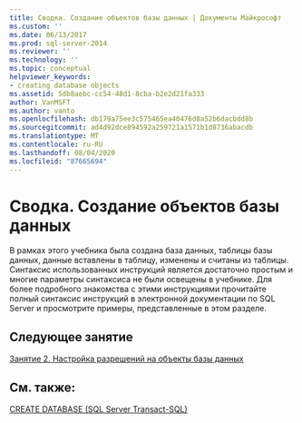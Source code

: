 ```yaml
---
title: Сводка. Создание объектов базы данных | Документы Майкрософт
ms.custom: ''
ms.date: 06/13/2017
ms.prod: sql-server-2014
ms.reviewer: ''
ms.technology: ''
ms.topic: conceptual
helpviewer_keywords:
- creating database objects
ms.assetid: 5db8aebc-cc54-48d1-8cba-b2e2d21fa333
author: VanMSFT
ms.author: vanto
ms.openlocfilehash: db179a75ee3c575465ea40476d8a52b6dacbdd8b
ms.sourcegitcommit: ad4d92dce894592a259721a1571b1d8736abacdb
ms.translationtype: MT
ms.contentlocale: ru-RU
ms.lasthandoff: 08/04/2020
ms.locfileid: "87665694"
---
```

# <a name="summary-creating-database-objects"></a>Сводка. Создание объектов базы данных
  В рамках этого учебника была создана база данных, таблицы базы данных, данные вставлены в таблицу, изменены и считаны из таблицы. Синтаксис использованных инструкций является достаточно простым и многие параметры синтаксиса не были освещены в учебнике. Для более подробного знакомства с этими инструкциями прочитайте полный синтаксис инструкций в электронной документации по SQL Server и просмотрите примеры, представленные в этом разделе.  
  
## <a name="next-lesson"></a>Следующее занятие  
 [Занятие 2. Настройка разрешений на объекты базы данных](lesson-2-configuring-permissions-on-database-objects.md)  
  
## <a name="see-also"></a>См. также:  
 [CREATE DATABASE (SQL Server Transact-SQL)](/sql/t-sql/statements/create-database-sql-server-transact-sql)  
  
  
